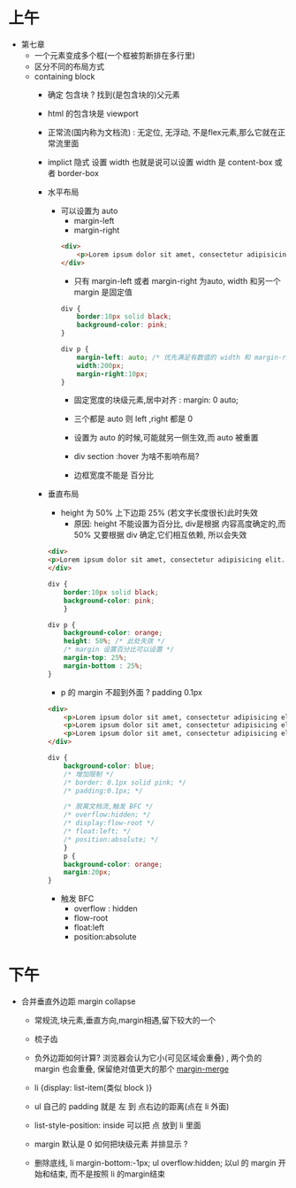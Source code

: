 # 上午
* 第七章
    * 一个元素变成多个框(一个框被剪断排在多行里)
    * 区分不同的布局方式
    * containing block
        * 确定 包含块 ? 找到(是包含块的)父元素
        * html 的包含块是 viewport
        * 正常流(国内称为文档流) : 无定位, 无浮动, 不是flex元素,那么它就在正常流里面
        * implict 隐式 设置 width 也就是说可以设置 width 是 content-box 或者 border-box

        * 水平布局
            * 可以设置为 auto 
                * margin-left
                * margin-right
                ```html
                <div>
                    <p>Lorem ipsum dolor sit amet, consectetur adipisicing elit. Officia minus optio itaque reiciendis aliquam culpa soluta saepe laborum atque, animi odio dolore veritatis magnam. Voluptate maiores temporibus voluptas obcaecati veritatis.</p>
                </div>
                ```
                * 只有 margin-left 或者 margin-right 为auto, width 和另一个 margin 是固定值
                ```css
                div {
                    border:10px solid black;
                    background-color: pink;
                }

                div p {
                    margin-left: auto; /* 优先满足有数值的 width 和 margin-right ,然后填满接下来的空间*/
                    width:200px;
                    margin-right:10px;
                }
                ```
                * 固定宽度的块级元素,居中对齐 : margin: 0 auto;
                
                * 三个都是 auto 则 left ,right 都是 0
                * 设置为 auto 的时候,可能就另一侧生效,而 auto 被重置
                * div section :hover 为啥不影响布局?
                * 边框宽度不能是 百分比 

        * 垂直布局
            * height 为 50% 上下边距 25% (若文字长度很长)此时失效
                * 原因:  height 不能设置为百分比, div是根据 内容高度确定的,而 50% 又要根据 div 确定,它们相互依赖, 所以会失效
            ```html
            <div>
            <p>Lorem ipsum dolor sit amet, consectetur adipisicing elit. Officia minus optio itaque reiciendis aliquam culpa soluta saepe laborum atque, animi odio dolore veritatis magnam. Voluptate maiores temporibus voluptas obcaecati veritatis.</p>
            </div>
            ```
            ```css
            div {
                border:10px solid black;
                background-color: pink;
                }

            div p {
                background-color: orange;
                height: 50%; /* 此处失效 */
                /* margin 设置百分比可以设置 */
                margin-top: 25%;
                margin-bottom : 25%;
            }
            ```
            * p 的 margin 不超到外面 ? padding 0.1px
            ```html
            <div>
                <p>Lorem ipsum dolor sit amet, consectetur adipisicing elit. Quam, obcaecati nesciunt laborum voluptates magni blanditiis, maxime cumque similique libero ipsam fugit consequuntur quo illo, saepe alias qui inventore error commodi.</p>
                <p>Lorem ipsum dolor sit amet, consectetur adipisicing elit. Quam, obcaecati nesciunt laborum voluptates magni blanditiis, maxime cumque similique libero ipsam fugit consequuntur quo illo, saepe alias qui inventore error commodi.</p>
                <p>Lorem ipsum dolor sit amet, consectetur adipisicing elit. Quam, obcaecati nesciunt laborum voluptates magni blanditiis, maxime cumque similique libero ipsam fugit consequuntur quo illo, saepe alias qui inventore error commodi.</p>
            </div>
            ```
            ```css
            div {
                background-color: blue;
                /* 增加限制 */
                /* border: 0.1px solid pink; */
                /* padding:0.1px; */

                /* 脱离文档流,触发 BFC */
                /* overflow:hidden; */
                /* display:flow-root */
                /* float:left; */
                /* position:absolute; */
                }
                p {
                background-color: orange;
                margin:20px;
            }
            ```

            * 触发 BFC
                * overflow : hidden
                * flow-root
                * float:left
                * position:absolute

# 下午
* 合并垂直外边距 margin collapse
    * 常规流,块元素,垂直方向,margin相遇,留下较大的一个
    * 梳子齿
    * 负外边距如何计算? 浏览器会认为它小(可见区域会重叠) , 两个负的 margin 也会重叠, 保留绝对值更大的那个
        [margin-merge](https://github.com/liwenkang/margin-merge/blob/master/README.md)
        

    * li {display: list-item(类似 block )}
    * ul 自己的 padding 就是 左 到 点右边的距离(点在 li 外面)
    * list-style-position: inside 可以把 点 放到 li 里面
    * margin 默认是 0 如何把块级元素 并排显示 ? 
    * 删除底线, li margin-bottom:-1px; ul overflow:hidden; 以ul 的 margin 开始和结束, 而不是按照 li 的margin结束
